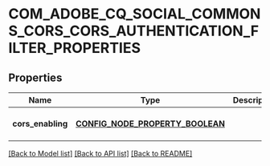 # COM_ADOBE_CQ_SOCIAL_COMMONS_CORS_CORS_AUTHENTICATION_FILTER_PROPERTIES

## Properties
Name | Type | Description | Notes
------------ | ------------- | ------------- | -------------
**cors_enabling** | [**CONFIG_NODE_PROPERTY_BOOLEAN**](configNodePropertyBoolean.md) |  | [optional] [default to null]

[[Back to Model list]](../README.md#documentation-for-models) [[Back to API list]](../README.md#documentation-for-api-endpoints) [[Back to README]](../README.md)


